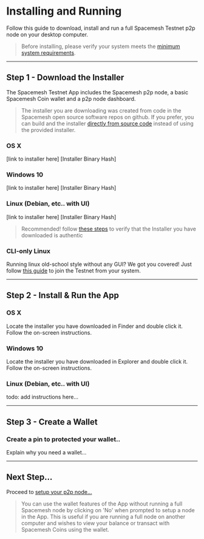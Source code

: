 # Installing and Running

Follow this guide to download, install and run a full Spacemesh Testnet p2p node on your desktop computer.

> Before installing, please verify your system meets the [minimum system requirements](system.md).

---

## Step 1 - Download the Installer

The Spacemesh Testnet App includes the Spacemesh p2p node, a basic Spacemesh Coin wallet and a p2p node dashboard.

> The installer you are downloading was created from code in the Spacemesh open source software repos on github. If you prefer, you can build and the installer [directly from source code](soruce.md) instead of using the provided installer.


### OS X
[link to installer here]
[Installer Binary Hash]

### Windows 10
[link to installer here]
[Installer Binary Hash]

### Linux (Debian, etc.. with UI)
[link to installer here]
[Installer Binary Hash]

> Recommended! follow [these steps](auth.md) to verify that the Installer you have  downloaded is authentic

### CLI-only Linux

Running linux old-school style without any GUI? We got you covered! Just follow [this guide](no_gui_linux.md) to join the Testnet from your system.

---

## Step 2 - Install & Run the App

### OS X
Locate the installer you have downloaded in Finder and double click it. Follow the on-screen instructions.

### Windows 10
Locate the installer you have downloaded in Explorer and double click it. Follow the on-screen instructions.

### Linux (Debian, etc.. with UI)
todo: add instructions here...

---

## Step 3 - Create a Wallet

### Create a pin to protected your wallet..
Explain why you need a wallet...

---

## Next Step...

Proceed to [setup your p2p node...](setup.md)

> You can use the wallet features of the App without running a full Spacemesh node by clicking on 'No' when prompted to setup a node in the App. This is useful if you are running a full node on another computer and wishes to view your balance or transact with Spacemesh Coins using the wallet.
